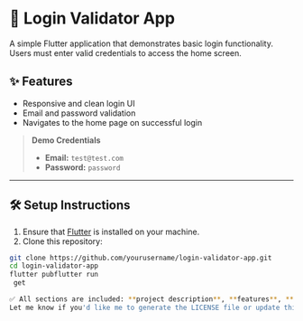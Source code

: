 # 🔐 Login Validator App

A simple Flutter application that demonstrates basic login functionality. Users must enter valid credentials to access the home screen.

## ✨ Features
- Responsive and clean login UI
- Email and password validation
- Navigates to the home page on successful login

> **Demo Credentials**  
> - **Email:** `test@test.com`  
> - **Password:** `password`  

---

## 🛠️ Setup Instructions

1. Ensure that [Flutter](https://flutter.dev/docs/get-started/install) is installed on your machine.
2. Clone this repository:

```bash
git clone https://github.com/yourusername/login-validator-app.git
cd login-validator-app
flutter pubflutter run
 get

✅ All sections are included: **project description**, **features**, **setup**, **running**, and **license**.  
Let me know if you'd like me to generate the LICENSE file or update this with your actual GitHub username.
